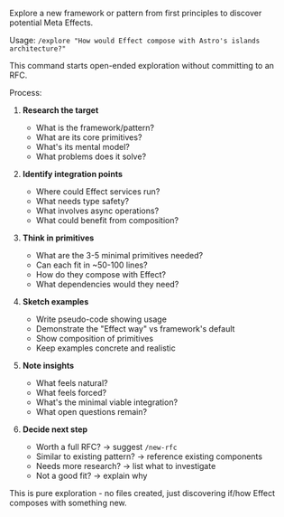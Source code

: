Explore a new framework or pattern from first principles to discover potential Meta Effects.

Usage: `/explore "How would Effect compose with Astro's islands architecture?"`

This command starts open-ended exploration without committing to an RFC.

Process:

1. **Research the target**
   - What is the framework/pattern?
   - What are its core primitives?
   - What's its mental model?
   - What problems does it solve?

2. **Identify integration points**
   - Where could Effect services run?
   - What needs type safety?
   - What involves async operations?
   - What could benefit from composition?

3. **Think in primitives**
   - What are the 3-5 minimal primitives needed?
   - Can each fit in ~50-100 lines?
   - How do they compose with Effect?
   - What dependencies would they need?

4. **Sketch examples**
   - Write pseudo-code showing usage
   - Demonstrate the "Effect way" vs framework's default
   - Show composition of primitives
   - Keep examples concrete and realistic

5. **Note insights**
   - What feels natural?
   - What feels forced?
   - What's the minimal viable integration?
   - What open questions remain?

6. **Decide next step**
   - Worth a full RFC? → suggest `/new-rfc`
   - Similar to existing pattern? → reference existing components
   - Needs more research? → list what to investigate
   - Not a good fit? → explain why

This is pure exploration - no files created, just discovering if/how Effect composes with something new.
